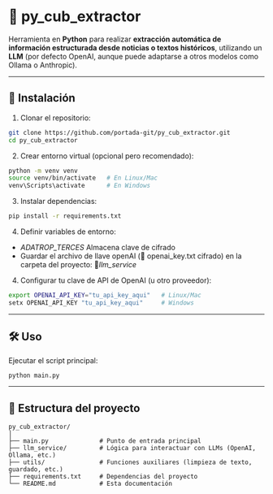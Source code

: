 # 📖 py_cub_extractor

Herramienta en **Python** para realizar **extracción automática de información estructurada desde noticias o textos históricos**, utilizando un **LLM** (por defecto OpenAI, aunque puede adaptarse a otros modelos como Ollama o Anthropic).

---

## 🚀 Instalación

1. Clonar el repositorio:

```bash
git clone https://github.com/portada-git/py_cub_extractor.git
cd py_cub_extractor
```

2. Crear entorno virtual (opcional pero recomendado):

```bash
python -m venv venv
source venv/bin/activate   # En Linux/Mac
venv\Scripts\activate      # En Windows
```

3. Instalar dependencias:

```bash
pip install -r requirements.txt
```

4. Definir variables de entorno:

- *ADATROP_TERCES* Almacena clave de cifrado
- Guardar el archivo de llave openAI (📄 openai_key.txt cifrado) en la carpeta del proyecto: 📂*llm_service* 

4. Configurar tu clave de API de OpenAI (u otro proveedor):

```bash
export OPENAI_API_KEY="tu_api_key_aqui"   # Linux/Mac
setx OPENAI_API_KEY "tu_api_key_aqui"     # Windows
```

---

## 🛠️ Uso

Ejecutar el script principal:

```bash
python main.py
```

---

## 📂 Estructura del proyecto

```
py_cub_extractor/
│
├── main.py              # Punto de entrada principal
├── llm_service/         # Lógica para interactuar con LLMs (OpenAI, Ollama, etc.)
├── utils/               # Funciones auxiliares (limpieza de texto, guardado, etc.)
├── requirements.txt     # Dependencias del proyecto
└── README.md            # Esta documentación
```

